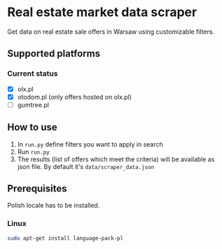 # Real estate market data scraper
Get data on real estate sale offers in Warsaw using customizable filters.

## Supported platforms
### Current status
- [x] olx.pl
- [x] otodom.pl (only offers hosted on olx.pl)
- [ ] gumtree.pl

## How to use
1. In `run.py` define filters you want to apply in search
2. Run `run.py`
3. The results (list of offers which meet the criteria) will be available as json file. By default it's `data/scraper_data.json`

## Prerequisites
Polish locale has to be installed.
### Linux
```bash
sudo apt-get install language-pack-pl
```
